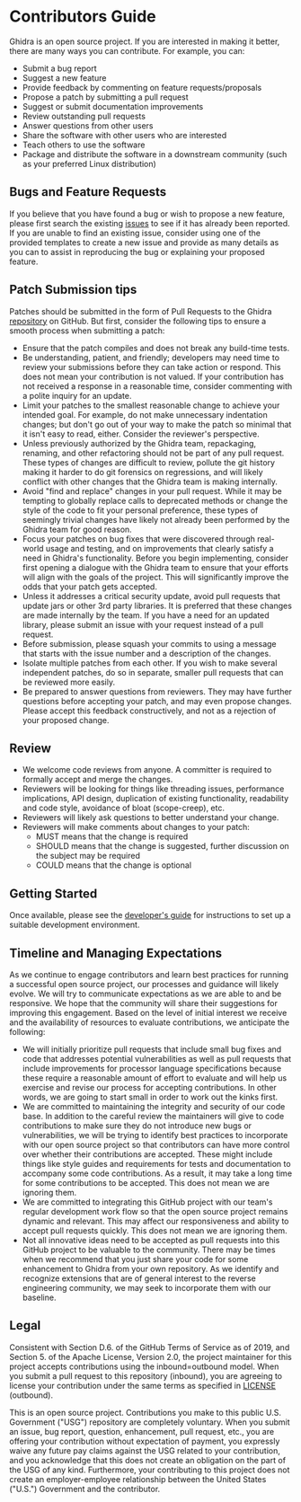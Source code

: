 # Contributors Guide

Ghidra is an open source project. If you are interested in making it better,
there are many ways you can contribute. For example, you can:

- Submit a bug report
- Suggest a new feature
- Provide feedback by commenting on feature requests/proposals
- Propose a patch by submitting a pull request
- Suggest or submit documentation improvements
- Review outstanding pull requests
- Answer questions from other users
- Share the software with other users who are interested
- Teach others to use the software
- Package and distribute the software in a downstream community (such as your
  preferred Linux distribution)

## Bugs and Feature Requests

If you believe that you have found a bug or wish to propose a new feature,
please first search the existing [issues] to see if it has already been
reported. If you are unable to find an existing issue, consider using one of
the provided templates to create a new issue and provide as many details as you
can to assist in reproducing the bug or explaining your proposed feature.

## Patch Submission tips

Patches should be submitted in the form of Pull Requests to the Ghidra
[repository] on GitHub. But first, consider the following tips to ensure a
smooth process when submitting a patch:

- Ensure that the patch compiles and does not break any build-time tests.
- Be understanding, patient, and friendly; developers may need time to review your submissions 
  before they can take action or respond. This does not mean your contribution is not valued. If 
  your contribution has not received a response in a reasonable time, consider commenting with a 
  polite inquiry for an update.
- Limit your patches to the smallest reasonable change to achieve your intended goal. For example, 
  do not make unnecessary indentation changes; but don't go out of your way to make the patch so 
  minimal that it isn't easy to read, either. Consider the reviewer's perspective.
- Unless previously authorized by the Ghidra team, repackaging, renaming, and other refactoring 
  should not be part of any pull request. These types of changes are difficult to review, pollute 
  the git history making it harder to do git forensics on regressions, and will likely conflict with
  other changes that the Ghidra team is making internally.
- Avoid "find and replace" changes in your pull request. While it may be  tempting to globally 
  replace calls to deprecated methods or change the style of the code to fit your personal 
  preference, these types of seemingly trivial changes have likely not already been performed by the
  Ghidra team for good reason.
- Focus your patches on bug fixes that were discovered through real-world usage and testing, and on
  improvements that clearly satisfy a need in Ghidra's functionality. Before you begin 
  implementing, consider first opening a dialogue with the Ghidra team to ensure that your efforts
  will align with the goals of the project. This will significantly improve the odds that your 
  patch gets accepted.
- Unless it addresses a critical security update, avoid pull requests that update jars or other 3rd
  party libraries. It is preferred that these changes are made internally by the team. If you have
  a need for an updated library, please submit an issue with your request instead of a pull request.
- Before submission, please squash your commits to using a message that starts with the issue number
  and a description of the changes.
- Isolate multiple patches from each other. If you wish to make several independent patches, do so 
  in separate, smaller pull requests that can be reviewed more easily.
- Be prepared to answer questions from reviewers. They may have further questions before accepting
  your patch, and may even propose changes. Please accept this feedback constructively, and not as a
  rejection of your proposed change.

## Review

- We welcome code reviews from anyone. A committer is required to formally accept and merge the 
  changes.
- Reviewers will be looking for things like threading issues, performance implications, API design,
  duplication of existing functionality, readability and code style, avoidance of bloat 
  (scope-creep), etc.
- Reviewers will likely ask questions to better understand your change.
- Reviewers will make comments about changes to your patch:
    - MUST means that the change is required
    - SHOULD means that the change is suggested, further discussion on the subject may be required
    - COULD means that the change is optional

## Getting Started

Once available, please see the [developer's guide][devguide] for instructions to set up a suitable 
development environment.

## Timeline and Managing Expectations

As we continue to engage contributors and learn best practices for running a successful open source 
project, our processes and guidance will likely evolve. We will try to communicate expectations as 
we are able to and be responsive. We hope that the community will share their suggestions for
improving this engagement. Based on the level of initial interest we receive and the availability 
of resources to evaluate contributions, we anticipate the following:

- We will initially prioritize pull requests that include small bug fixes and code that addresses 
  potential vulnerabilities as well as pull requests that include improvements for processor 
  language specifications because these require a reasonable amount of effort to evaluate and will
  help us exercise and revise our process for accepting contributions. In other words, we are going
  to start small in order to work out the kinks first.
- We are committed to maintaining the integrity and security of our code base. In addition to the
  careful review the maintainers will give to code contributions to make sure they do not introduce
  new bugs or vulnerabilities, we will be trying to identify best practices to incorporate with our
  open source project so that contributors can have more control over whether their contributions 
  are accepted. These might include things like style guides and requirements for tests and 
  documentation to accompany some code contributions. As a result, it may take a long time for some
  contributions to be accepted. This does not mean we are ignoring them.
- We are committed to integrating this GitHub project with our team's regular development work flow
  so that the open source project remains dynamic and relevant. This may  affect our responsiveness
  and ability to accept pull requests quickly. This does not mean we are ignoring them.
- Not all innovative ideas need to be accepted as pull requests into this GitHub project to be 
  valuable to the community. There may be times when we recommend that you just share your code for
  some enhancement to Ghidra from your own repository. As we identify and recognize extensions that
  are of general interest to the reverse engineering community, we may seek to incorporate them with
  our baseline.

## Legal

Consistent with Section D.6. of the GitHub Terms of Service as of 2019, and Section 5. of the Apache
License, Version 2.0, the project maintainer for this project accepts contributions using the 
inbound=outbound model. When you submit a pull request to this repository (inbound), you are 
agreeing to license your contribution under the same terms as specified in [LICENSE] (outbound).

This is an open source project. Contributions you make to this public U.S. Government ("USG") 
repository are completely voluntary. When you submit an issue, bug report, question, enhancement, 
pull request, etc., you are offering your contribution without expectation of payment, you expressly
waive any future pay claims against the USG related to your contribution, and you acknowledge that
this does not create an obligation on the part of the USG of any kind. Furthermore, your 
contributing to this project does not create an employer-employee relationship between the United 
States ("U.S.") Government and the contributor.

[issues]: https://github.com/NationalSecurityAgency/ghidra/issues
[repository]: https://github.com/NationalSecurityAgency/ghidra/
[devguide]: DevGuide.md
[LICENSE]: LICENSE
